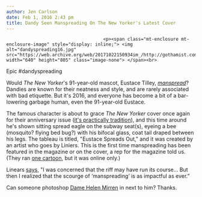 ```yaml
---
author: Jen Carlson
date: Feb 1, 2016 2:43 pm
title: Dandy Seen Manspreading On The New Yorker's Latest Cover
---
```


	
										<p><span class="mt-enclosure mt-enclosure-image" style="display: inline;"> <img alt="dandyspreading16.jpg" src="https://web.archive.org/web/20171022150934im_/http://gothamist.com/attachments/arts_jen/dandyspreading16.jpg" width="640" height="805" class="image-none"> </span><br>
<span class="photo_caption">Epic #dandyspreading</span></p>

<p>Would <em>The New Yorker</em>&apos;s 91-year-old mascot, Eustace Tilley, <a href="https://web.archive.org/web/20171022150934/http://gothamist.com/tags/manspreading"><em>manspread</em></a>? Dandies are known for their neatness and style, and are rarely associated with bad etiquette. But it&apos;s 2016, and everyone has become a bit of a bar-lowering garbage human, even the 91-year-old Eustace.</p>

<p>The famous character is about to grace <em>The New Yorker</em> cover once again for their anniversary issue (<a href="https://web.archive.org/web/20171022150934/http://www.newyorker.com/magazine/2005/02/14/mystery-man-2">it&apos;s practically tradition</a>), and this time around he&apos;s shown sitting spread eagle on the subway seat(s), eyeing a bee (mosquito? flying bed bug?) with his bifocal glass, coat tail draped between his legs. The tableau is titled, &quot;Eustace Spreads Out,&quot; and it was created by an artist who goes by Liniers. This is the first time manspreading has been featured in the magazine or on the cover, a rep for the magazine told us. (They ran <a href="https://web.archive.org/web/20171022150934/http://www.newyorker.com/cartoons/daily-cartoon/daily-cartoon-friday-january-9th-subway-manspreading">one cartoon</a>, but it was online only.)</p>

<p>Linears <a href="https://web.archive.org/web/20171022150934/http://www.newyorker.com/culture/culture-desk/cover-story-2016-02-08">says</a>, &quot;I was concerned that the riff may have run its course... But then I realized that the scourge of &#x2018;manspreading&#x2019; is as impactful as ever.&#x201D;</p>

<p>Can someone photoshop <a href="https://web.archive.org/web/20171022150934/http://gothamist.com/2015/03/31/helen_mirren_manspreading.php">Dame Helen Mirren</a> in next to him? Thanks.</p>					
										
									
				